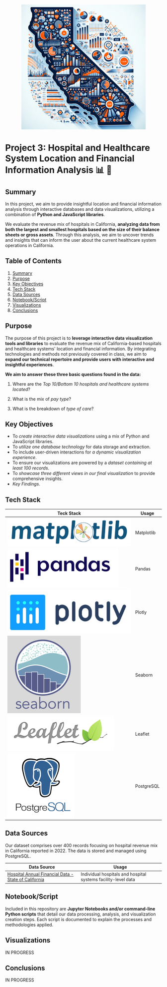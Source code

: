 <p align="center">
  <img width="400" height="400" src="https://github.com/manuel-sosa/project3_data_viz/blob/main/06_Miscellaneous/cali-map.png">
</p>

# Project 3: Hospital and Healthcare System Location and Financial Information Analysis :bar_chart: :hospital:

## Summary
In this project, we aim to provide insightful location and financial information analysis through interactive databases and data visualizations, utilizing a combination of **Python and JavaScript libraries**. 

We evaluate the revenue mix of hospitals in California, **analyzing data from both the largest and smallest hospitals based on the size of their balance sheets or gross assets**. Through this analysis, we aim to uncover trends and insights that can inform the user about the current healthcare system operations in California.

## Table of Contents
1. [Summary](#summary)
2. [Purpose](#purpose)
3. [Key Objectives](#key-objectives)
4. [Tech Stack](#tech-stack)
5. [Data Sources](#data-sources)
6. [Notebook/Script](#notebookscript)
7. [Visualizations](#visualizations)
8. [Conclusions](#conclusions)

## Purpose
The purpose of this project is to **leverage interactive data visualization tools and libraries** to evaluate the revenue mix of California-based hospitals and healthcare systems' location and financial information. By integrating technologies and methods not previously covered in class, we aim to **expand our technical repertoire and provide users with interactive and insightful experiences**.

**We aim to answer these three basic questions found in the data:**
1. Where are the *Top 10/Bottom 10 hospitals and healthcare systems located*?

2. What is the mix of *pay type*? 

3. What is the breakdown of *type of care*?

## Key Objectives
- To *create interactive data visualizations* using a mix of Python and JavaScript libraries.
- To *utilize one database technology* for data storage and extraction.
- To include user-driven interactions for *a dynamic visualization experience*.
- To ensure our visualizations are powered by a *dataset containing at least 100 records*.
- To *showcase three different views in our final visualization* to provide comprehensive insights.
- *Key Findings*.

## Tech Stack
| Teck Stack | Usage |
| ------------- | ------------- |
|![image](https://github.com/manuel-sosa/project3_data_viz/blob/main/06_Miscellaneous/matplotlib.png)  | Matplotlib |
| ![image](https://github.com/manuel-sosa/project3_data_viz/blob/main/06_Miscellaneous/pandas.png) | Pandas |
| ![image](https://github.com/manuel-sosa/project3_data_viz/blob/main/06_Miscellaneous/plotly.png) | Plotly |
| ![image](https://github.com/manuel-sosa/project3_data_viz/blob/main/06_Miscellaneous/seaborn.png) | Seaborn |
| ![image](https://github.com/manuel-sosa/project3_data_viz/blob/main/06_Miscellaneous/leaflet.png) | Leaflet |
| ![image](https://github.com/manuel-sosa/project3_data_viz/blob/main/06_Miscellaneous/postgresql-logo2.png) | PostgreSQL |

## Data Sources
Our dataset comprises over 400 records focusing on hospital revenue mix in California reported in 2022. The data is stored and managed using PostgreSQL.

| Data Source  | Usage |
| ------------- | ------------- |
| [Hospital Annual Financial Data - State of California](https://catalog.data.gov/dataset/hospital-annual-financial-data-selected-data-pivot-tables-a3e84)  | Individual hospitals and hospital systems facility-level data |

## Notebook/Script
Included in this repository are **Jupyter Notebooks and/or command-line Python scripts** that detail our data processing, analysis, and visualization creation steps. Each script is documented to explain the processes and methodologies applied.

## Visualizations
IN PROGRESS

## Conclusions
IN PROGRESS
